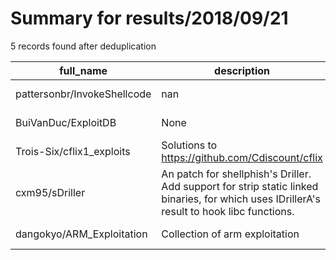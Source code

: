 
# Summary for results/2018/09/21
    
5 records found after deduplication

| full_name | description | html_url | matched_list | matched_count | pushed_at | size | stargazers_count | language | forks_count |
|-----------------------------|--------------------------------------------------------------------------------------------------------------------------------------------|------------------------------------------------|----------------|-----------------|---------------------------|--------|--------------------|------------|---------------|
| pattersonbr/InvokeShellcode | nan | https://github.com/pattersonbr/InvokeShellcode | ['shellcode'] | 1 | 2018-09-21 14:41:53+00:00 | 6820 | 0 | PowerShell | 0 |
| BuiVanDuc/ExploitDB | None | https://github.com/BuiVanDuc/ExploitDB | ['exploit'] | 1 | 2018-09-21 11:32:27+00:00 | 4 | 0 | | 0 |
| Trois-Six/cflix1_exploits | Solutions to https://github.com/Cdiscount/cflix | https://github.com/Trois-Six/cflix1_exploits | ['exploit'] | 1 | 2018-09-21 07:24:39+00:00 | 10 | 2 | Python | 0 |
| cxm95/sDriller | An patch for shellphish's Driller. Add support for strip static linked binaries, for which uses IDrillerA's result to hook libc functions. | https://github.com/cxm95/sDriller | ['exploit'] | 1 | 2018-09-21 07:49:58+00:00 | 20 | 8 | Python | 1 |
| dangokyo/ARM_Exploitation | Collection of arm exploitation | https://github.com/dangokyo/ARM_Exploitation | ['exploit'] | 1 | 2018-09-21 17:20:15+00:00 | 2 | 1 | Python | 0 |
